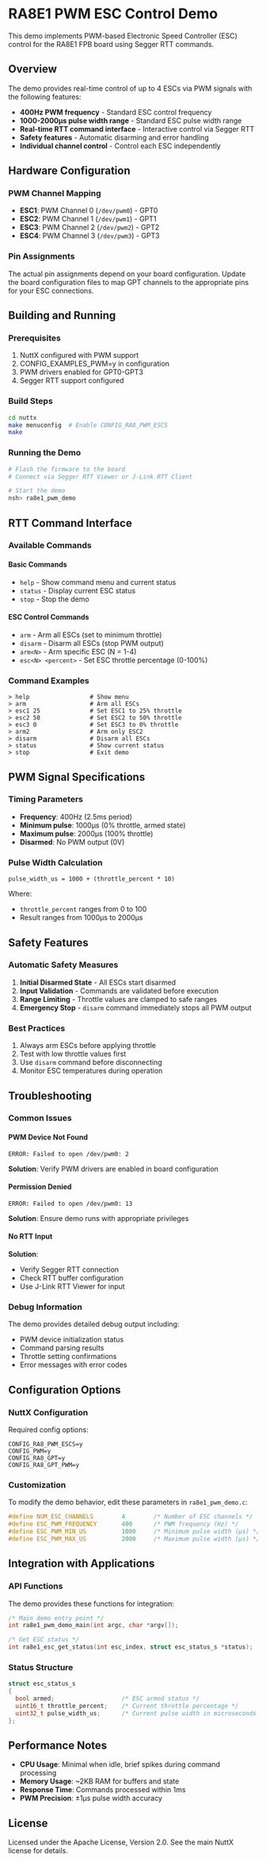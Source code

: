 # RA8E1 PWM ESC Control Demo

This demo implements PWM-based Electronic Speed Controller (ESC) control for the RA8E1 FPB board using Segger RTT commands.

## Overview

The demo provides real-time control of up to 4 ESCs via PWM signals with the following features:

- **400Hz PWM frequency** - Standard ESC control frequency
- **1000-2000µs pulse width range** - Standard ESC pulse width range
- **Real-time RTT command interface** - Interactive control via Segger RTT
- **Safety features** - Automatic disarming and error handling
- **Individual channel control** - Control each ESC independently

## Hardware Configuration

### PWM Channel Mapping
- **ESC1**: PWM Channel 0 (`/dev/pwm0`) - GPT0
- **ESC2**: PWM Channel 1 (`/dev/pwm1`) - GPT1  
- **ESC3**: PWM Channel 2 (`/dev/pwm2`) - GPT2
- **ESC4**: PWM Channel 3 (`/dev/pwm3`) - GPT3

### Pin Assignments
The actual pin assignments depend on your board configuration. Update the board configuration files to map GPT channels to the appropriate pins for your ESC connections.

## Building and Running

### Prerequisites
1. NuttX configured with PWM support
2. CONFIG_EXAMPLES_PWM=y in configuration
3. PWM drivers enabled for GPT0-GPT3
4. Segger RTT support configured

### Build Steps
```bash
cd nuttx
make menuconfig  # Enable CONFIG_RA8_PWM_ESCS
make
```

### Running the Demo
```bash
# Flash the firmware to the board
# Connect via Segger RTT Viewer or J-Link RTT Client

# Start the demo
nsh> ra8e1_pwm_demo
```

## RTT Command Interface

### Available Commands

#### Basic Commands
- `help` - Show command menu and current status
- `status` - Display current ESC status
- `stop` - Stop the demo

#### ESC Control Commands  
- `arm` - Arm all ESCs (set to minimum throttle)
- `disarm` - Disarm all ESCs (stop PWM output)
- `arm<N>` - Arm specific ESC (N = 1-4)
- `esc<N> <percent>` - Set ESC throttle percentage (0-100%)

### Command Examples

```
> help                 # Show menu
> arm                  # Arm all ESCs  
> esc1 25              # Set ESC1 to 25% throttle
> esc2 50              # Set ESC2 to 50% throttle
> esc3 0               # Set ESC3 to 0% throttle
> arm2                 # Arm only ESC2
> disarm               # Disarm all ESCs
> status               # Show current status
> stop                 # Exit demo
```

## PWM Signal Specifications

### Timing Parameters
- **Frequency**: 400Hz (2.5ms period)
- **Minimum pulse**: 1000µs (0% throttle, armed state)
- **Maximum pulse**: 2000µs (100% throttle)
- **Disarmed**: No PWM output (0V)

### Pulse Width Calculation
```
pulse_width_us = 1000 + (throttle_percent * 10)
```

Where:
- `throttle_percent` ranges from 0 to 100
- Result ranges from 1000µs to 2000µs

## Safety Features

### Automatic Safety Measures
1. **Initial Disarmed State** - All ESCs start disarmed
2. **Input Validation** - Commands are validated before execution
3. **Range Limiting** - Throttle values are clamped to safe ranges
4. **Emergency Stop** - `disarm` command immediately stops all PWM output

### Best Practices
1. Always arm ESCs before applying throttle
2. Test with low throttle values first
3. Use `disarm` command before disconnecting
4. Monitor ESC temperatures during operation

## Troubleshooting

### Common Issues

#### PWM Device Not Found
```
ERROR: Failed to open /dev/pwm0: 2
```
**Solution**: Verify PWM drivers are enabled in board configuration

#### Permission Denied
```
ERROR: Failed to open /dev/pwm0: 13  
```
**Solution**: Ensure demo runs with appropriate privileges

#### No RTT Input
**Solution**: 
- Verify Segger RTT connection
- Check RTT buffer configuration
- Use J-Link RTT Viewer for input

### Debug Information
The demo provides detailed debug output including:
- PWM device initialization status
- Command parsing results
- Throttle setting confirmations
- Error messages with error codes

## Configuration Options

### NuttX Configuration
Required config options:
```
CONFIG_RA8_PWM_ESCS=y
CONFIG_PWM=y
CONFIG_RA8_GPT=y
CONFIG_RA8_GPT_PWM=y
```

### Customization
To modify the demo behavior, edit these parameters in `ra8e1_pwm_demo.c`:

```c
#define NUM_ESC_CHANNELS        4        /* Number of ESC channels */
#define ESC_PWM_FREQUENCY       400      /* PWM frequency (Hz) */
#define ESC_PWM_MIN_US          1000     /* Minimum pulse width (µs) */
#define ESC_PWM_MAX_US          2000     /* Maximum pulse width (µs) */
```

## Integration with Applications

### API Functions
The demo provides these functions for integration:

```c
/* Main demo entry point */
int ra8e1_pwm_demo_main(int argc, char *argv[]);

/* Get ESC status */
int ra8e1_esc_get_status(int esc_index, struct esc_status_s *status);
```

### Status Structure
```c
struct esc_status_s
{
  bool armed;                   /* ESC armed status */
  uint16_t throttle_percent;    /* Current throttle percentage */
  uint32_t pulse_width_us;      /* Current pulse width in microseconds */
};
```

## Performance Notes

- **CPU Usage**: Minimal when idle, brief spikes during command processing
- **Memory Usage**: ~2KB RAM for buffers and state
- **Response Time**: Commands processed within 1ms
- **PWM Precision**: ±1µs pulse width accuracy

## License

Licensed under the Apache License, Version 2.0. See the main NuttX license for details.

